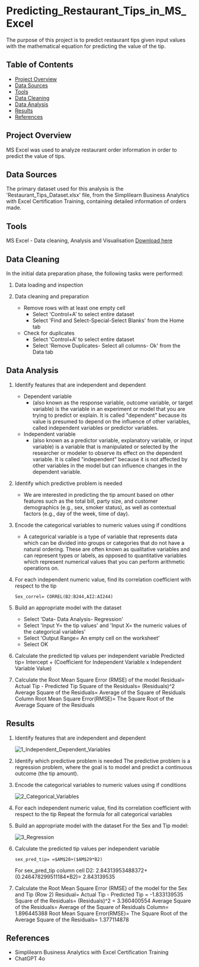 # Predicting_Restaurant_Tips_in_MS_Excel
The purpose of this project is to predict restaurant tips given input values with the mathematical equation for predicting the value of the tip.

## Table of Contents
- [Project Overview](#project-overview)
- [Data Sources](#data-sources)
- [Tools](#tools)
- [Data Cleaning](#data-cleaning)
- [Data Analysis](#data-analysis)
- [Results](#results)
- [References](#references)

## Project Overview
MS Excel was used to analyze restaurant order information in order to predict the value of tips. 

## Data Sources
The primary dataset used for this analysis is the 'Restaurant_Tips_Dataset.xlsx' file, from the Simplilearn Business Analytics with Excel Certification Training, containing detailed information of orders made.

## Tools
MS Excel - Data cleaning, Analysis and Visualisation [Download here](https://www.microsoft.com/en-au/microsoft-365/excel)

## Data Cleaning
In the initial data preparation phase, the following tasks were performed:

1. Data loading and inspection

2. Data cleaning and preparation
   - Remove rows with at least one empty cell
     - Select 'Control+A' to select entire dataset
     - Select 'Find and Select-Special-Select Blanks' from the Home tab
   - Check for duplicates
     - Select 'Control+A' to select entire dataset
     - Select 'Remove Duplicates- Select all columns- Ok' from the Data tab

## Data Analysis
1. Identify features that are independent and dependent
   - Dependent variable
     - (also known as the response variable, outcome variable, or target variable) is the variable in an experiment or model that you are trying to predict or explain. It is called "dependent" because its value is presumed to depend         on the influence of other variables, called independent variables or predictor variables.
   - Independent variable
     - (also known as a predictor variable, explanatory variable, or input variable) is a variable that is manipulated or selected by the researcher or modeler to observe its effect on the dependent variable. It is called
       "independent" because it is not affected by other variables in the model but can influence changes in the dependent variable.

2. Identify which predictive problem is needed
   - We are interested in predicting the tip amount based on other features such as the total bill, party size, and customer demographics (e.g., sex, smoker status), as well as contextual factors (e.g., day of the week, time of day).

3. Encode the categorical variables to numeric values using if conditions
   - A categorical variable is a type of variable that represents data which can be divided into groups or categories that do not have a natural ordering. These are often known as qualitative variables and can represent types or
     labels, as opposed to quantitative variables which represent numerical values that you can perform arithmetic operations on.

4. For each independent numeric value, find its correlation coefficient with respect to the tip

   ```MS Excel
   Sex_correl= CORREL(B2:B244,AI2:AI244)
   ```
   
5. Build an appropriate model with the dataset
   - Select 'Data- Data Analysis- Regression'
   - Select 'Input Y= the tip values' and 'Input X= the numeric values of the categorical variables'
   - Select 'Output Range= An empty cell on the worksheet'
   - Select OK
  
6. Calculate the predicted tip values per independent variable
   Predicted tip= Intercept + (Coefficient for Independent Variable x  Independent Variable Value)

7. Calculate the Root Mean Square Error (RMSE) of the model
   Residual= Actual Tip - Predicted Tip
   Square of the Residuals= (Residuals)^2
   Average Square of the Residuals= Average of the Square of Residuals Column
   Root Mean Square Error(RMSE)= The Square Root of the Average Square of the Residuals   

## Results
1. Identify features that are independent and dependent

   ![1_Independent_Dependent_Variables](https://github.com/user-attachments/assets/2a8eb4cd-7a13-4594-8a6c-6452eece7a2d)

2. Identify which predictive problem is needed
   The predictive problem is a regression problem, where the goal is to model and predict a continuous outcome (the tip amount).

3. Encode the categorical variables to numeric values using if conditions

   ![2_Categorical_Variables](https://github.com/user-attachments/assets/8b037542-a2c2-4721-bab3-990dec89ec65)

4. For each independent numeric value, find its correlation coefficient with respect to the tip
   Repeat the formula for all categorical variables

5. Build an appropriate model with the dataset
   For the Sex and Tip model:

   ![3_Regression](https://github.com/user-attachments/assets/b36f4635-1af6-40e1-929f-a840af37c560)

6. Calculate the predicted tip values per independent variable
   ```MS Excel
   sex_pred_tip= =$AM$28+($AM$29*B2)
   ```
   For sex_pred_tip column cell D2: 2.84313953488372+(0.246478299511184*B2)= 2.843139535

7. Calculate the Root Mean Square Error (RMSE) of the model for the Sex and Tip (Row 2)
   Residual= Actual Tip - Predicted Tip = -1.833139535
   Square of the Residuals= (Residuals)^2 = 3.360400554
   Average Square of the Residuals= Average of the Square of Residuals Column= 1.896445388
   Root Mean Square Error(RMSE)= The Square Root of the Average Square of the Residuals= 1.377114878

   
## References
- Simplilearn Business Analytics with Excel Certification Training
- ChatGPT 4o



